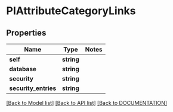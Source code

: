 # PIAttributeCategoryLinks

## Properties
Name | Type | Notes
------------ | ------------- | -------------
**self** | **string**
**database** | **string**
**security** | **string**
**security_entries** | **string**

[[Back to Model list]](../../DOCUMENTATION.md#documentation-for-models) [[Back to API list]](../../DOCUMENTATION.md#documentation-for-api-endpoints) [[Back to DOCUMENTATION]](../../DOCUMENTATION.md)
